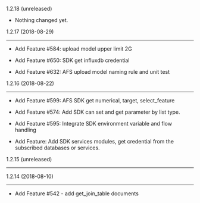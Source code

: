 1.2.18 (unreleased)


- Nothing changed yet.


1.2.17 (2018-08-29)

-------------------



- Add Feature #584: upload model upper limit 2G
- Add Feature #650: SDK get influxdb credential 
- Add Feature #632: AFS upload model naming rule and unit test





1.2.16 (2018-08-22)







-------------------







- Add Feature #599: AFS SDK get numerical, target, select_feature



- Add Feature #574: Add SDK can set and get parameter by list type.



- Add Feature #595: Integrate SDK environment variable and flow handling



- Add Feature: Add SDK services modules, get credential from the subscribed databases or services.











1.2.15 (unreleased)







-------------------











1.2.14 (2018-08-10)







-------------------







- Add Feature #542 - add get_join_table documents